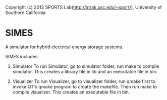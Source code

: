 Copyright (c) 2013 SPORTS Lab(http://atrak.usc.edu/~sport/),
University of Southern California

SIMES
=====

A simulator for hybrid electrical energy storage systems.

SIMES includes:
1. Simulator
    To run Simulator, go to simulator folder, run
        make
    to compile simulator. This creates a library file in lib and an executable file in bin.

2. Visualizer
    To run Visualizer, go to visualizer folder, run
        qmake
    first to invoke QT's qmake program to create the makefile. Then run
        make
    to compile visualizer. This creates an executable file in bin.
